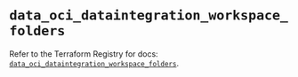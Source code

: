 # `data_oci_dataintegration_workspace_folders`

Refer to the Terraform Registry for docs: [`data_oci_dataintegration_workspace_folders`](https://registry.terraform.io/providers/hashicorp/oci/7.19.0/docs/data-sources/dataintegration_workspace_folders).
